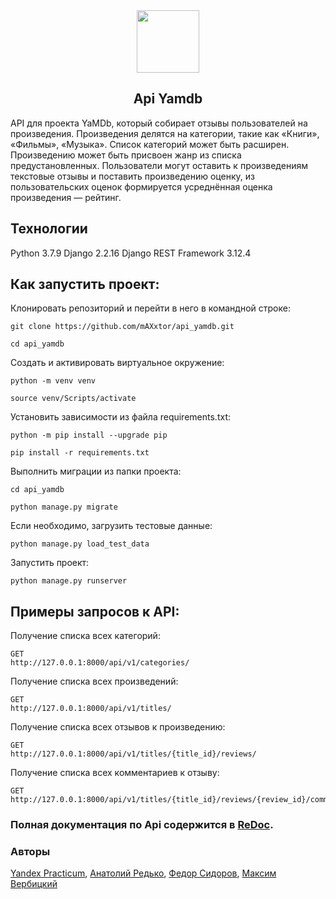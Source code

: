 <div id="header" align="center">
  <img src="https://media.giphy.com/media/l41lRVmlnknDV3n9u/giphy.gif" width="100"/>
</div>

## <div align="center"> Api Yamdb </div>
API для проекта YaMDb, который собирает отзывы пользователей на произведения. Произведения делятся на категории, такие как «Книги», «Фильмы», «Музыка». Список категорий может быть расширен. Произведению может быть присвоен жанр из списка предустановленных. Пользователи могут оставить к произведениям текстовые отзывы и поставить произведению оценку, из пользовательских оценок формируется усреднённая оценка произведения — рейтинг.

## Технологии
Python 3.7.9
Django 2.2.16
Django REST Framework 3.12.4

## Как запустить проект:
Клонировать репозиторий и перейти в него в командной строке:

```
git clone https://github.com/mAXxtor/api_yamdb.git
```

```
cd api_yamdb
```

Cоздать и активировать виртуальное окружение:

```
python -m venv venv
```

```
source venv/Scripts/activate
```

Установить зависимости из файла requirements.txt:

```
python -m pip install --upgrade pip
```

```
pip install -r requirements.txt
```

Выполнить миграции из папки проекта:

```
cd api_yamdb
```

```
python manage.py migrate
```

Если необходимо, загрузить тестовые данные:

```
python manage.py load_test_data
```

Запустить проект:

```
python manage.py runserver
```

## Примеры запросов к API:

Получение списка всех категорий:
```
GET
http://127.0.0.1:8000/api/v1/categories/
```

Получение списка всех произведений:
```
GET
http://127.0.0.1:8000/api/v1/titles/
```

Получение списка всех отзывов к произведению:
```
GET
http://127.0.0.1:8000/api/v1/titles/{title_id}/reviews/
```

Получение списка всех комментариев к отзыву:
```
GET
http://127.0.0.1:8000/api/v1/titles/{title_id}/reviews/{review_id}/comments/
```

### Полная документация по Api содержится в [ReDoc](http://127.0.0.1:8000/redoc/).

### Авторы
[Yandex Practicum], [Анатолий Редько], [Федор Сидоров], [Максим Вербицкий]

[//]: #

   [Yandex Practicum]: <https://practicum.yandex.ru/>
   [Анатолий Редько]: <https://github.com/krankir>
   [Федор Сидоров]: <https://github.com/FedorSidorow>
   [Максим Вербицкий]: <https://github.com/mAXxtor>
